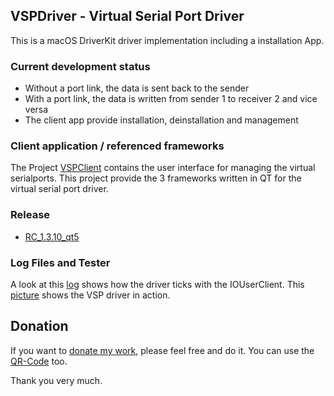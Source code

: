 ## VSPDriver - Virtual Serial Port Driver

This is a macOS DriverKit driver implementation including
a installation App.
 
### Current development status

- Without a port link, the data is sent back to the sender
- With a port link, the data is written from sender 1 to receiver 2 and vice versa
- The client app provide installation, deinstallation and management

### Client application / referenced frameworks
The Project [VSPClient](https://github.com/britus/VSPClient) contains the user interface for managing the virtual serialports. This project provide the
3 frameworks written in QT for the virtual serial port driver.

### Release
- [RC_1.3.10_qt5](https://github.com/britus/VSPClient/releases/tag/RC_1.3.10_qt5)

### Log Files and Tester

A look at this [log](https://github.com/britus/VSPDriver/blob/master/VSPDriver-Full.log) shows how the driver ticks with the IOUserClient.
This [picture](https://github.com/britus/VSPDriver/blob/master/VSPDriver-Tester.jpg) shows the VSP driver in action.

## Donation

If you want to [donate my work](https://www.paypal.com/donate/?hosted_button_id=4QZT5YLGGW7S4), please feel free and do it.
You can use the [QR-Code](https://github.com/britus/VSPDriver/blob/master/VSPDriver-Donate_Please.png) too.

Thank you very much.
